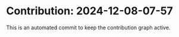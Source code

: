 # Contribution: 2024-12-08-07-57
This is an automated commit to keep the contribution graph active.
